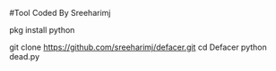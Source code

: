 #Tool Coded By Sreeharimj


pkg install python

git clone https://github.com/sreeharimj/defacer.git
cd Defacer
python dead.py

